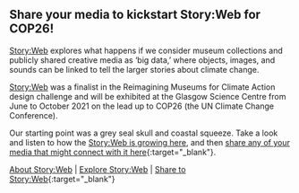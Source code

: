 ## Share your media to kickstart Story:Web for COP26!

[Story:Web](storyweb.html) explores what happens if we consider museum collections and publicly shared creative media as ‘big data,’ where objects, images, and sounds can be linked to tell the larger stories about climate change.

[Story:Web](storyweb.html) was a finalist in the Reimagining Museums for Climate Action design challenge and will be exhibited at the Glasgow Science Centre from June to October 2021 on the lead up to COP26 (the UN Climate Change Conference).

Our starting point was a grey seal skull and coastal squeeze. Take a look and listen to how the [Story:Web is growing here](storyweb.html), and then [share any of your media that might connect with it here](https://forms.gle/LSFefgYDQeUg5To96){:target="_blank"}.

[About Story:Web](about.html) \| [Explore Story:Web](storyweb.html) \| [Share to Story:Web](https://forms.gle/LSFefgYDQeUg5To96){:target="_blank"} 
